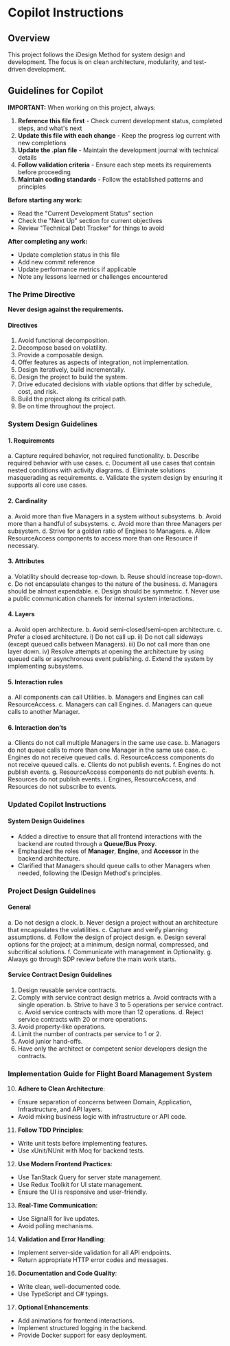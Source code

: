 # Copilot Instructions

## Overview
This project follows the iDesign Method for system design and development. The focus is on clean architecture, modularity, and test-driven development.

## Guidelines for Copilot

**IMPORTANT:** When working on this project, always:

1. **Reference this file first** - Check current development status, completed steps, and what's next
2. **Update this file with each change** - Keep the progress log current with new completions
3. **Update the .plan file** - Maintain the development journal with technical details
4. **Follow validation criteria** - Ensure each step meets its requirements before proceeding
5. **Maintain coding standards** - Follow the established patterns and principles

**Before starting any work:**
- Read the "Current Development Status" section
- Check the "Next Up" section for current objectives
- Review "Technical Debt Tracker" for things to avoid

**After completing any work:**
- Update completion status in this file
- Add new commit reference
- Update performance metrics if applicable
- Note any lessons learned or challenges encountered

### The Prime Directive
**Never design against the requirements.**

#### Directives
1. Avoid functional decomposition.
2. Decompose based on volatility.
3. Provide a composable design.
4. Offer features as aspects of integration, not implementation.
5. Design iteratively, build incrementally.
6. Design the project to build the system.
7. Drive educated decisions with viable options that differ by schedule, cost, and risk.
8. Build the project along its critical path.
9. Be on time throughout the project.

### System Design Guidelines

#### 1. Requirements
a. Capture required behavior, not required functionality.
b. Describe required behavior with use cases.
c. Document all use cases that contain nested conditions with activity diagrams.
d. Eliminate solutions masquerading as requirements.
e. Validate the system design by ensuring it supports all core use cases.

#### 2. Cardinality
a. Avoid more than five Managers in a system without subsystems.
b. Avoid more than a handful of subsystems.
c. Avoid more than three Managers per subsystem.
d. Strive for a golden ratio of Engines to Managers.
e. Allow ResourceAccess components to access more than one Resource if necessary.

#### 3. Attributes
a. Volatility should decrease top-down.
b. Reuse should increase top-down.
c. Do not encapsulate changes to the nature of the business.
d. Managers should be almost expendable.
e. Design should be symmetric.
f. Never use a public communication channels for internal system interactions.

#### 4. Layers
a. Avoid open architecture.
b. Avoid semi-closed/semi-open architecture.
c. Prefer a closed architecture.
  i) Do not call up.
  ii) Do not call sideways (except queued calls between Managers).
  iii) Do not call more than one layer down.
  iv) Resolve attempts at opening the architecture by using queued calls or asynchronous event publishing.
d. Extend the system by implementing subsystems.

#### 5. Interaction rules
a. All components can call Utilities.
b. Managers and Engines can call ResourceAccess.
c. Managers can call Engines.
d. Managers can queue calls to another Manager.

#### 6. Interaction don’ts
a. Clients do not call multiple Managers in the same use case.
b. Managers do not queue calls to more than one Manager in the same
use case.
c. Engines do not receive queued calls.
d. ResourceAccess components do not receive queued calls.
e. Clients do not publish events.
f. Engines do not publish events.
g. ResourceAccess components do not publish events.
h. Resources do not publish events.
i. Engines, ResourceAccess, and Resources do not subscribe to events.

### Updated Copilot Instructions

#### System Design Guidelines
- Added a directive to ensure that all frontend interactions with the backend are routed through a **Queue/Bus Proxy**.
- Emphasized the roles of **Manager**, **Engine**, and **Accessor** in the backend architecture.
- Clarified that Managers should queue calls to other Managers when needed, following the IDesign Method's principles.

### Project Design Guidelines
#### General
a. Do not design a clock.
b. Never design a project without an architecture that encapsulates the volatilities.
c. Capture and verify planning assumptions.
d. Follow the design of project design.
e. Design several options for the project; at a minimum, design normal, compressed, and subcritical solutions.
f. Communicate with management in Optionality.
g. Always go through SDP review before the main work starts.

#### Service Contract Design Guidelines
1. Design reusable service contracts.
2. Comply with service contract design metrics
  a. Avoid contracts with a single operation.
  b. Strive to have 3 to 5 operations per service contract.
  c. Avoid service contracts with more than 12 operations.
  d. Reject service contracts with 20 or more operations.
3. Avoid property-like operations.
4. Limit the number of contracts per service to 1 or 2.
5. Avoid junior hand-offs.
6. Have only the architect or competent senior developers design the contracts.

### Implementation Guide for Flight Board Management System
10. **Adhere to Clean Architecture**:
   - Ensure separation of concerns between Domain, Application, Infrastructure, and API layers.
   - Avoid mixing business logic with infrastructure or API code.

11. **Follow TDD Principles**:
   - Write unit tests before implementing features.
   - Use xUnit/NUnit with Moq for backend tests.

12. **Use Modern Frontend Practices**:
   - Use TanStack Query for server state management.
   - Use Redux Toolkit for UI state management.
   - Ensure the UI is responsive and user-friendly.

13. **Real-Time Communication**:
   - Use SignalR for live updates.
   - Avoid polling mechanisms.

14. **Validation and Error Handling**:
   - Implement server-side validation for all API endpoints.
   - Return appropriate HTTP error codes and messages.

16. **Documentation and Code Quality**:
   - Write clean, well-documented code.
   - Use TypeScript and C# typings.

17. **Optional Enhancements**:
   - Add animations for frontend interactions.
   - Implement structured logging in the backend.
   - Provide Docker support for easy deployment.


